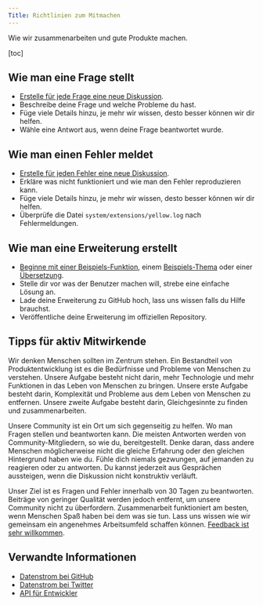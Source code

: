 ```yaml
---
Title: Richtlinien zum Mitmachen
---
```

Wie wir zusammenarbeiten und gute Produkte machen.

[toc]

## Wie man eine Frage stellt

* [Erstelle für jede Frage eine neue Diskussion](https://github.com/datenstrom/yellow/discussions).
* Beschreibe deine Frage und welche Probleme du hast.
* Füge viele Details hinzu, je mehr wir wissen, desto besser können wir dir helfen.
* Wähle eine Antwort aus, wenn deine Frage beantwortet wurde.

## Wie man einen Fehler meldet

* [Erstelle für jeden Fehler eine neue Diskussion](https://github.com/datenstrom/yellow/discussions).
* Erkläre was nicht funktioniert und wie man den Fehler reproduzieren kann.
* Füge viele Details hinzu, je mehr wir wissen, desto besser können wir dir helfen.
* Überprüfe die Datei `system/extensions/yellow.log` nach Fehlermeldungen.

## Wie man eine Erweiterung erstellt

* [Beginne mit einer Beispiels-Funktion](https://github.com/schulle4u/yellow-extension-helloworld), einem [Beispiels-Thema](https://github.com/schulle4u/yellow-extension-basic) oder einer [Übersetzung](https://github.com/datenstrom/yellow-extensions/tree/master/source/german).
* Stelle dir vor was der Benutzer machen will, strebe eine einfache Lösung an.
* Lade deine Erweiterung zu GitHub hoch, lass uns wissen falls du Hilfe brauchst.
* Veröffentliche deine Erweiterung im offiziellen Repository.

## Tipps für aktiv Mitwirkende

Wir denken Menschen sollten im Zentrum stehen. Ein Bestandteil von Produktentwicklung ist es die Bedürfnisse und Probleme von Menschen zu verstehen. Unsere Aufgabe besteht nicht darin, mehr Technologie und mehr Funktionen in das Leben von Menschen zu bringen. Unsere erste Aufgabe besteht darin, Komplexität und Probleme aus dem Leben von Menschen zu entfernen. Unsere zweite Aufgabe besteht darin, Gleichgesinnte zu finden und zusammenarbeiten.

Unsere Community ist ein Ort um sich gegenseitig zu helfen. Wo man Fragen stellen und beantworten kann. Die meisten Antworten werden von Community-Mitgliedern, so wie du, bereitgestellt. Denke daran, dass andere Menschen möglicherweise nicht die gleiche Erfahrung oder den gleichen Hintergrund haben wie du. Fühle dich niemals gezwungen, auf jemanden zu reagieren oder zu antworten. Du kannst jederzeit aus Gesprächen aussteigen, wenn die Diskussion nicht konstruktiv verläuft. 

Unser Ziel ist es Fragen und Fehler innerhalb von 30 Tagen zu beantworten. Beiträge von geringer Qualität werden jedoch entfernt, um unsere Community nicht zu überfordern. Zusammenarbeit funktioniert am besten, wenn Menschen Spaß haben bei dem was sie tun. Lass uns wissen wie wir gemeinsam ein angenehmes Arbeitsumfeld schaffen können. [Feedback ist sehr willkommen](/de/contact/).

## Verwandte Informationen

* [Datenstrom bei GitHub](https://github.com/datenstrom)
* [Datenstrom bei Twitter](https://twitter.com/datendeveloper)
* [API für Entwickler](api-for-developers)

